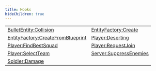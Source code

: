 ```yaml
---
title: Hooks
hideChildren: true
---
```


|   |   |
| --- | --- |
| [BulletEntity:Collision](/vext/ref/server/hook/bulletentity_collision) | [EntityFactory:Create](/vext/ref/server/hook/entityfactory_create) |
| [EntityFactory:CreateFromBlueprint](/vext/ref/server/hook/entityfactory_createfromblueprint) | [Player:Deserting](/vext/ref/server/hook/player_deserting) |
| [Player:FindBestSquad](/vext/ref/server/hook/player_findbestsquad) | [Player:RequestJoin](/vext/ref/server/hook/player_requestjoin) |
| [Player:SelectTeam](/vext/ref/server/hook/player_selectteam) | [Server:SuppressEnemies](/vext/ref/server/hook/server_suppressenemies) |
| [Soldier:Damage](/vext/ref/server/hook/soldier_damage) | |

